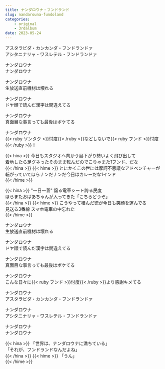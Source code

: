 ```yaml
---
title: ナンダロウナ・フンドランド
slug: nandarouna-fundoland
categories:
    - original
    - 3rdalbum
date: 2023-05-24
---
```


アスタラビダ・カンカンダ・フンドランドァ  
アシタニナリャ・ワスレテル・フンドランドァ  

ナンダロウナ  
ナンダロウナ  

ナンダロウナ  
生放送直前機材は壊れる  

ナンダロウナ  
ドヤ顔で読んだ漢字は間違えてる  

ナンダロウナ  
真面目な事言っても最後はボケてる  

ナンダロウナ  
{{< ruby ソンタク >}}忖度{{< /ruby >}}などしないで{{< ruby フンド >}}忖度{{< /ruby >}}！  

{{< hina >}}
今日もスタジオへ向かう昼下がり勢いよく飛び出して  
着地したら足グネったそのまま転んだのでこりゃまた1フンド、だな  
{{< /hina >}}
{{< hime >}}
とにかくこの世には摩訶不思議なアドベンチャーが  
転がっていてほらナンだナンだ今日はカレーだな1インド  
{{< /hime >}}

{{< hina >}}
"一日一善" 譲る電車シート誇る民度  
ほらまたおばあちゃんが入ってきた「こちらどうぞ」  
{{< /hina >}}
{{< hime >}}
こうやって積んだ徳が今日も笑顔を運んでる  
見送る3番線 スマホ電車の中忘れた  
{{< /hime >}}

ナンダロウナ  
生放送直前機材は壊れる  

ナンダロウナ  
ドヤ顔で読んだ漢字は間違えてる  

ナンダロウナ  
真面目な事言っても最後はボケてる  

ナンダロウナ  
こんな日々に{{< ruby フンド >}}忖度{{< /ruby >}}より感謝キメてる  

ナンダロウナ  
アスタラビダ・カンカンダ・フンドランドァ  

ナンダロウナ  
アシタニナリャ・ワスレテル・フンドランドァ  

ナンダロウナ  
ナンダロウナ  

{{< hina >}}
「世界は、ナンダロウナに満ちている」  
「それが、フンドランドなんだよね」  
{{< /hina >}}
{{< hime >}}
「うん」  
{{< /hime >}}